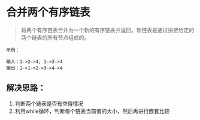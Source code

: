 # 合并两个有序链表
> 将两个有序链表合并为一个新的有序链表并返回。新链表是通过拼接给定的两个链表的所有节点组成的。 

```
示例：

输入：1->2->4, 1->3->4
输出：1->1->2->3->4->4
```


## 解决思路：
1. 判断两个链表是否有空得情况
2. 利用while循环，判断每个链表当前值的大小，然后再进行嵌套比较

